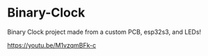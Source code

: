 # Binary-Clock
Binary Clock project made from a custom PCB, esp32s3, and LEDs!

https://youtu.be/M1vzqmBFk-c
